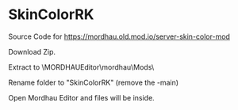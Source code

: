 # SkinColorRK
Source Code for https://mordhau.old.mod.io/server-skin-color-mod

Download Zip.

Extract to \MORDHAUEditor\mordhau\Mods\

Rename folder to "SkinColorRK" (remove the -main)

Open Mordhau Editor and files will be inside.
